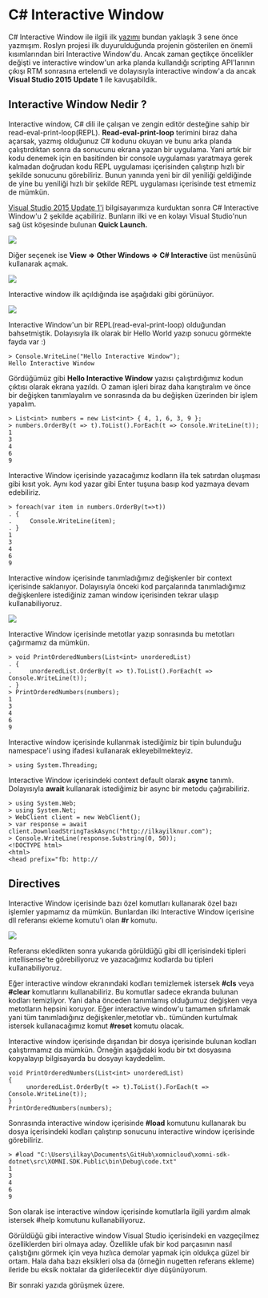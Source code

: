 # C# Interactive Window #

C# Interactive Window ile ilgili ilk [yazımı](http://www.ilkayilknur.com/roslyn-scripting-api-ve-c-interactive-window) bundan yaklaşık 3 sene önce yazmışım. Roslyn projesi ilk duyurulduğunda projenin gösterilen en önemli kısımlarından biri Interactive Window'du. Ancak zaman geçtikçe öncelikler değişti ve interactive window'un arka planda kullandığı scripting API'larının çıkışı RTM sonrasına ertelendi ve dolayısıyla interactive window'a da ancak **Visual Studio 2015 Update 1** ile kavuşabildik.

## Interactive Window Nedir ? ##

Interactive window, C# dili ile çalışan ve zengin editör desteğine sahip bir  read-eval-print-loop(REPL). **Read-eval-print-loop** terimini biraz daha açarsak, yazmış olduğunuz C# kodunu okuyan ve bunu arka planda çalıştırdıktan sonra da sonucunu ekrana yazan bir uygulama. Yani artık bir kodu denemek için en basitinden bir console uygulaması yaratmaya gerek kalmadan doğrudan kodu REPL uygulaması içerisinden çalıştırıp hızlı bir şekilde sonucunu görebiliriz. Bunun yanında yeni bir dil yeniliği geldiğinde de yine bu yeniliği hızlı bir şekilde REPL uygulaması içerisinde test etmemiz de mümkün.

[Visual Studio 2015 Update 1'i](https://www.visualstudio.com/news/vs2015-update1-vs) bilgisayarımıza kurduktan sonra C# Interactive Window'u 2 şekilde açabiliriz. Bunların ilki ve en kolayı Visual Studio'nun sağ üst köşesinde bulunan **Quick Launch.**

![](http://az718566.vo.msecnd.net/uploads/2015/12/interactive-quick-launch.PNG)

Diğer seçenek ise **View => Other Windows => C# Interactive** üst menüsünü kullanarak açmak.

![](http://az718566.vo.msecnd.net/uploads/2015/12/interactive-menu.png)

Interactive window ilk açıldığında ise aşağıdaki gibi görünüyor.

![](http://az718566.vo.msecnd.net/uploads/2015/12/Interactive-open.PNG)

Interactive  Window'un bir REPL(read-eval-print-loop) olduğundan bahsetmiştik. Dolayısıyla ilk olarak bir Hello World yazıp sonucu görmekte fayda var :) 

    > Console.WriteLine("Hello Interactive Window");
	Hello Interactive Window

Gördüğümüz gibi **Hello Interactive Window** yazısı çalıştırdığımız kodun çıktısı olarak ekrana yazıldı. O zaman işleri biraz daha karıştıralım ve önce bir değişken tanımlayalım ve sonrasında da bu değişken üzerinden bir işlem yapalım.

	> List<int> numbers = new List<int> { 4, 1, 6, 3, 9 };
	> numbers.OrderBy(t => t).ToList().ForEach(t => Console.WriteLine(t));
	1
	3
	4
	6
	9

Interactive Window içerisinde yazacağımız kodların illa tek satırdan oluşması gibi kısıt yok. Aynı kod yazar gibi Enter tuşuna basıp kod yazmaya devam edebiliriz.

	> foreach(var item in numbers.OrderBy(t=>t))
	. {
	.     Console.WriteLine(item);
	. }
	1
	3
	4
	6
	9

Interactive window içerisinde tanımladığımız değişkenler bir context içerisinde saklanıyor. Dolayısıyla önceki kod parçalarında tanımladığımız değişkenlere istediğiniz zaman window içerisinden tekrar ulaşıp kullanabiliyoruz. 

![](http://az718566.vo.msecnd.net/uploads/2015/12/interactive-window-context.PNG)

Interactive Window içerisinde metotlar yazıp sonrasında bu metotları çağırmamız da mümkün. 

	> void PrintOrderedNumbers(List<int> unorderedList)
	. {
	.     unorderedList.OrderBy(t => t).ToList().ForEach(t => Console.WriteLine(t));
	. }
	> PrintOrderedNumbers(numbers);
	1
	3
	4
	6
	9

Interactive window içerisinde kullanmak istediğimiz bir tipin bulunduğu namespace'i using ifadesi kullanarak ekleyebilmekteyiz.

	> using System.Threading;

Interactive Window içerisindeki context default olarak **async** tanımlı. Dolayısıyla **await** kullanarak istediğimiz bir async bir metodu çağırabiliriz.

	> using System.Web;
	> using System.Net;
	> WebClient client = new WebClient();
	> var response = await client.DownloadStringTaskAsync("http://ilkayilknur.com");
	> Console.WriteLine(response.Substring(0, 50));
	<!DOCTYPE html>
	<html>
	<head prefix="fb: http://

## Directives ##

Interactive Window içerisinde bazı özel komutları kullanarak özel bazı işlemler yapmamız da mümkün. Bunlardan ilki Interactive Window içerisine dll referansı ekleme komutu'i olan **#r** komutu.

![](http://az718566.vo.msecnd.net/uploads/2015/12/interactive-window-reference.PNG)

Referansı ekledikten sonra yukarıda görüldüğü gibi dll içerisindeki tipleri intellisense'te görebiliyoruz ve yazacağımız kodlarda bu tipleri kullanabiliyoruz.

Eğer interactive window ekranındaki kodları temizlemek istersek  **#cls** veya **#clear** komutlarını kullanabiliriz. Bu komutlar sadece ekranda bulunan kodları temizliyor. Yani daha önceden tanımlamış olduğumuz değişken veya metotların hepsini koruyor. Eğer interactive window'u tamamen sıfırlamak yani tüm tanımladığınız değişkenler,metotlar vb.. tümünden kurtulmak istersek kullanacağımız komut **#reset** komutu olacak.

Interactive window içerisinde dışarıdan bir dosya içerisinde bulunan kodları çalıştırmamız da mümkün. Örneğin aşağıdaki kodu bir txt dosyasına kopyalayıp bilgisayarda bu dosyayı kaydedelim.

	void PrintOrderedNumbers(List<int> unorderedList)
	{
	     unorderedList.OrderBy(t => t).ToList().ForEach(t => Console.WriteLine(t));
	}
	PrintOrderedNumbers(numbers);

Sonrasında interactive window içerisinde **#load** komutunu kullanarak bu dosya içerisindeki kodları çalıştırıp sonucunu interactive window içerisinde görebiliriz. 

	> #load "C:\Users\ilkay\Documents\GitHub\xomnicloud\xomni-sdk-dotnet\src\XOMNI.SDK.Public\bin\Debug\code.txt"
	1
	3
	4
	6
	9

Son olarak ise interactive window içerisinde komutlarla ilgili yardım almak istersek #help komutunu kullanabiliyoruz.

Görüldüğü gibi interactive window Visual Studio içerisindeki en vazgeçilmez özelliklerden biri olmaya aday. Özellikle ufak bir kod parçasının nasıl çalıştığını görmek için veya hızlıca demolar yapmak için oldukça güzel bir ortam. Hala daha bazı eksikleri olsa da (örneğin nugetten referans ekleme) ileride bu eksik noktalar da giderilecektir diye düşünüyorum.

Bir sonraki yazıda görüşmek üzere.